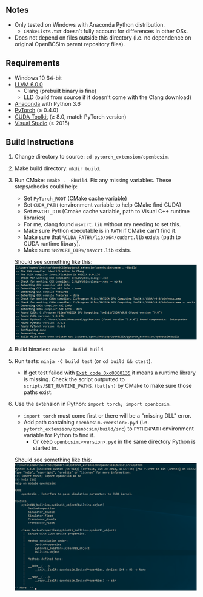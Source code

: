 ## Notes
- Only tested on Windows with Anaconda Python distribution.
  - `CMakeLists.txt` doesn't fully account for differences in other OSs.
- Does not depend on files outside this directory (i.e. no dependence on original OpenBCSim parent repository files).

## Requirements
- Windows 10 64-bit
- [LLVM 6.0.0](http://releases.llvm.org/download.html)
  - Clang (prebuilt binary is fine)
  - LLD (build from source if it doesn't come with the Clang download)
- [Anaconda](https://www.anaconda.com/download/) with Python 3.6
- [PyTorch](https://pytorch.org/) (≥ 0.4.0)
- [CUDA Toolkit](https://developer.nvidia.com/cuda-downloads) (≥ 8.0, match PyTorch version)
- [Visual Studio](https://visualstudio.microsoft.com/downloads/) (≥ 2015)

## Build Instructions
1. Change directory to source: `cd pytorch_extension/openbcsim`.
2. Make build directory: `mkdir build`.
3. Run CMake: `cmake . -Bbuild`. Fix any missing variables. These steps/checks could help:
   - Set `PyTorch_ROOT` (CMake cache variable)
   - Set `CUDA_PATH` (environment variable to help CMake find CUDA)
   - Set `MSVCRT_DIR` (Cmake cache variable, path to Visual C++ runtime libraries)
    - For me, clang found `msvcrt.lib` without my needing to set this.
   - Make sure Python executable is in `PATH` if CMake can't find it.
   - Make sure that `%CUDA_PATH%/lib/x64/cudart.lib` exists (path to CUDA runtime library).
   - Make sure `%MSVCRT_DIR%/msvcrt.lib` exists.

   Should see something like this:
   ![cmake.png](misc/cmake.png)
4. Build binaries: `cmake --build build`.
5. Run tests: `ninja -C build test` (or `cd build && ctest`).
   - If get test failed with [`Exit code 0xc0000135`](https://msdn.microsoft.com/en-us/library/cc704588.aspx) it means a runtime library is missing.
   Check the script outputted to `scripts/SET_RUNTIME_PATHS.(bat|sh)` by CMake to make sure those paths exist.
6. Use the extension in Python: `import torch; import openbcsim`.
   - `import torch` must come first or there will be a "missing DLL" error.
   - Add path containing `openbcsim.<version>.pyd` (i.e. `pytorch_extension/openbcsim/build/src`) to `PYTHONPATH` environment variable for Python to find it.
     - Or keep `openbcsim.<version>.pyd` in the same directory Python is started in.

   Should see something like this:
   ![openbcsim.png](misc/openbcsim.png)